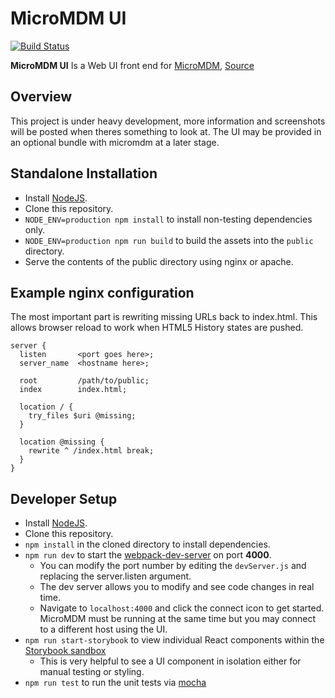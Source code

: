 # MicroMDM UI

[![Build Status](https://travis-ci.org/micromdm/micromdm-ui.svg?branch=master)](https://travis-ci.org/micromdm/micromdm-ui)

**MicroMDM UI** Is a Web UI front end for [MicroMDM](https://micromdm.io), [Source](https://github.com/micromdm/micromdm)

Overview
--------

This project is under heavy development, more information and screenshots will be posted when theres something to look at.
The UI may be provided in an optional bundle with micromdm at a later stage.

Standalone Installation
-----------------------

- Install [NodeJS](https://nodejs.org/en/download/).
- Clone this repository.
- `NODE_ENV=production npm install` to install non-testing dependencies only.
- `NODE_ENV=production npm run build` to build the assets into the `public` directory.
- Serve the contents of the public directory using nginx or apache.

## Example nginx configuration ##

The most important part is rewriting missing URLs back to index.html.
This allows browser reload to work when HTML5 History states are pushed.

    server {
      listen       <port goes here>;
      server_name  <hostname here>;
    
      root         /path/to/public;
      index        index.html;
    
      location / {
        try_files $uri @missing;
      }
    
      location @missing {
        rewrite ^ /index.html break;
      }
    }

Developer Setup
---------------

- Install [NodeJS](https://nodejs.org/en/download/). 
- Clone this repository.
- `npm install` in the cloned directory to install dependencies.
- `npm run dev` to start the [webpack-dev-server](http://webpack.github.io/docs/webpack-dev-server.html) on port **4000**.
    - You can modify the port number by editing the `devServer.js` and replacing the server.listen argument.
    - The dev server allows you to modify and see code changes in real time.
    - Navigate to `localhost:4000` and click the connect icon to get started. MicroMDM must be running at the same time
    but you may connect to a different host using the UI.
- `npm run start-storybook` to view individual React components within the [Storybook sandbox](https://getstorybook.io)
    - This is very helpful to see a UI component in isolation either for manual testing or styling.
- `npm run test` to run the unit tests via [mocha](http://mochajs.org)
        
